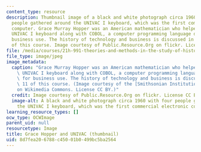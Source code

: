 ```yaml
---
content_type: resource
description: Thumbnail image of a black and white photograph circa 1960 with four
  people gathered around the UNIVAC I keyboard, which was the first commercial electronic
  computer. Grace Murray Hopper was an American mathematician who helped devise the
  UNIVAC I keyboard along with COBOL, a computer programming language designed for
  business use. The history of technology and business is discussed in Session 11
  of this course. Image courtesy of Public.Resource.Org on flickr. License CC BY.
file: /media/courses/21h-991-theories-and-methods-in-the-study-of-history-fall-2014/8d7fea206788c45001b0499bc5ba2564_21h-991f14-th.jpg
file_type: image/jpeg
image_metadata:
  caption: "Grace Murray Hopper was an American mathematician who helped devise the\
    \ UNIVAC I keyboard along with COBOL, a computer programming language designed\
    \ for business use. The history of technology and business is discussed in Session\
    \ 11 of this course. (Image courtesy of the [Smithsonian Institution](http://commons.wikimedia.org/wiki/File%3AGrace_Hopper_and_UNIVAC.jpg)\_\
    on Wikimedia Commons. License CC BY.)"
  credit: Image courtesy of Public.Resource.Org on flickr. License CC BY.
  image-alt: A black and white photograph circa 1960 with four people gathered around
    the UNIVAC I keyboard, which was the first commercial electronic computer.
learning_resource_types: []
ocw_type: OCWImage
parent_uid: null
resourcetype: Image
title: Grace Hopper and UNIVAC (thumbnail)
uid: 8d7fea20-6788-c450-01b0-499bc5ba2564
---
```

